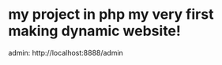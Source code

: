 my project in php
my very first making dynamic website!
====================================
admin: http://localhost:8888/admin

